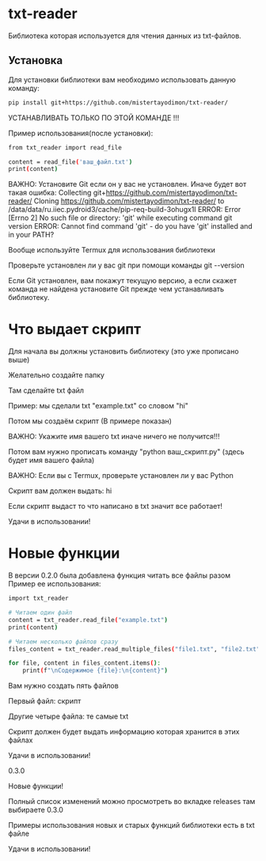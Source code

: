 # txt-reader

Библиотека которая используется для чтения данных из txt-файлов.

## Установка

Для установки библиотеки вам необходимо использовать данную команду:
```bash
pip install git+https://github.com/mistertayodimon/txt-reader/
```
УСТАНАВЛИВАТЬ ТОЛЬКО ПО ЭТОЙ КОМАНДЕ !!!

Пример использования(после установки):
```bash
from txt_reader import read_file

content = read_file('ваш_файл.txt')
print(content)
```
ВАЖНО: Установите Git если он у вас не установлен.
Иначе будет вот такая ошибка:
Collecting git+https://github.com/mistertayodimon/txt-reader/ Cloning https://github.com/mistertayodimon/txt-reader/ to /data/data/ru.iiec.pydroid3/cache/pip-req-build-3ohugx1l ERROR: Error [Errno 2] No such file or directory: 'git' while executing command git version ERROR: Cannot find command 'git' - do you have 'git' installed and in your PATH?

Вообще используйте Termux для использования библиотеки

Проверьте установлен ли у вас git при помощи команды git --version

Если Git установлен, вам покажут текущую версию, а если скажет команда не найдена установите Git прежде чем устанавливать библиотеку.

# Что выдает скрипт
Для начала вы должны установить библиотеку (это уже прописано выше)

Желательно создайте папку

Там сделайте txt файл

Пример: мы сделали txt "example.txt" со словом "hi"

Потом мы создаём скрипт (В примере показан)

ВАЖНО: Укажите имя вашего txt иначе ничего не получится!!!

Потом вам нужно прописать команду "python ваш_скрипт.py" (здесь будет имя вашего файла)

ВАЖНО: Если вы с Termux, проверьте установлен ли у вас Python 

Скрипт вам должен выдать:
hi

Если скрипт выдаст то что написано в txt значит все работает!

Удачи в использовании!
# Новые функции 
В версии 0.2.0 была добавлена функция читать все файлы разом 
Пример ее использования:
```bash
import txt_reader

# Читаем один файл
content = txt_reader.read_file("example.txt")
print(content)

# Читаем несколько файлов сразу
files_content = txt_reader.read_multiple_files("file1.txt", "file2.txt", "file3.txt")

for file, content in files_content.items():
    print(f"\nСодержимое {file}:\n{content}")
```
Вам нужно создать пять файлов

Первый файл: скрипт

Другие четыре файла: те самые txt

Скрипт должен будет выдать информацию которая хранится в этих файлах 

Удачи в использовании!

0.3.0

Новые функции!

Полный список изменений можно просмотреть во вкладке releases там выбираете 0.3.0

Примеры использования новых и старых функций библиотеки есть в txt файле

Удачи в использовании!

